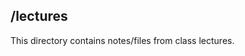 /lectures
-----------------------------------------------
This directory contains notes/files from class
lectures.
